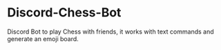 # Discord-Chess-Bot
Discord Bot to play Chess with friends, it works with text commands and generate an emoji board.
